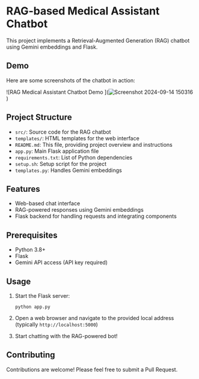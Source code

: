 # RAG-based Medical Assistant Chatbot

This project implements a Retrieval-Augmented Generation (RAG) chatbot using Gemini embeddings and Flask.

## Demo

Here are some screenshots of the chatbot in action:

![RAG Medical Assistant Chatbot Demo ](![Screenshot 2024-09-14 150316](https://github.com/user-attachments/assets/b93f8037-1eb8-44f3-a19b-9a98ed01a84e)
)

## Project Structure

- `src/`: Source code for the RAG chatbot
- `templates/`: HTML templates for the web interface
- `README.md`: This file, providing project overview and instructions
- `app.py`: Main Flask application file
- `requirements.txt`: List of Python dependencies
- `setup.sh`: Setup script for the project
- `templates.py`: Handles Gemini embeddings

## Features

- Web-based chat interface
- RAG-powered responses using Gemini embeddings
- Flask backend for handling requests and integrating components

## Prerequisites

- Python 3.8+
- Flask
- Gemini API access (API key required)

## Usage

1. Start the Flask server:
   ```
   python app.py
   ```

2. Open a web browser and navigate to the provided local address (typically `http://localhost:5000`)

3. Start chatting with the RAG-powered bot!

## Contributing

Contributions are welcome! Please feel free to submit a Pull Request.

